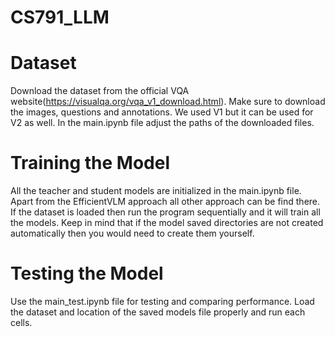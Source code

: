 # CS791_LLM

# Dataset
Download the dataset from the official VQA website(https://visualqa.org/vqa_v1_download.html). Make sure to download the images, questions and annotations. We used V1 but it can be used for V2 as well. 
In the main.ipynb file adjust the paths of the downloaded files. 

# Training the Model
All the teacher and student models are initialized in the main.ipynb file. Apart from the EfficientVLM approach all other approach can be find there. If the dataset is loaded then run the program sequentially and it will train all the models.
Keep in mind that if the model saved directories are not created automatically then you would need to create them yourself. 

# Testing the Model
Use the main_test.ipynb file for testing and comparing performance. Load the dataset and location of the saved models file properly and run each cells. 

